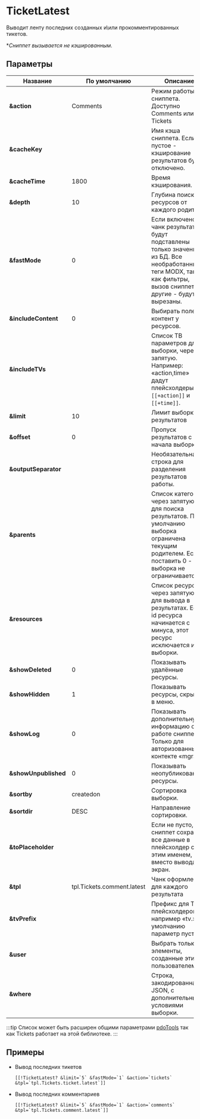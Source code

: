 # TicketLatest

Выводит ленту последних созданных и\\или прокомментированных тикетов.

**Сниппет вызывается не кэшированным.*

## Параметры

| Название             | По умолчанию               | Описание                                                                                                                                                               |
|----------------------|----------------------------|------------------------------------------------------------------------------------------------------------------------------------------------------------------------|
| **&action**          | Comments                   | Режим работы сниппета. Доступно Comments или Tickets                                                                                                                   |
| **&cacheKey**        |                            | Имя кэша сниппета. Если пустое - кэширование результатов будет отключено.                                                                                              |
| **&cacheTime**       | 1800                       | Время кэширования.                                                                                                                                                     |
| **&depth**           | 10                         | Глубина поиска ресурсов от каждого родителя.                                                                                                                           |
| **&fastMode**        | 0                          | Если включено - в чанк результата будут подставлены только значения из БД. Все необработанные теги MODX, такие как фильтры, вызов сниппетов и другие - будут вырезаны. |
| **&includeContent**  | 0                          | Выбирать поле контент у ресурсов.                                                                                                                                      |
| **&includeTVs**      |                            | Список ТВ параметров для выборки, через запятую. Например: «action,time» дадут плейсхолдеры `[[+action]]` и `[[+time]]`.                                               |
| **&limit**           | 10                         | Лимит выборки результатов                                                                                                                                              |
| **&offset**          | 0                          | Пропуск результатов с начала выборки                                                                                                                                   |
| **&outputSeparator** |                            | Необязательная строка для разделения результатов работы.                                                                                                               |
| **&parents**         |                            | Список категорий, через запятую, для поиска результатов. По умолчанию выборка ограничена текущим родителем. Если поставить 0 - выборка не ограничивается.              |
| **&resources**       |                            | Список ресурсов, через запятую, для вывода в результатах. Если id ресурса начинается с минуса, этот ресурс исключается из выборки.                                     |
| **&showDeleted**     | 0                          | Показывать удалённые ресурсы.                                                                                                                                          |
| **&showHidden**      | 1                          | Показывать ресурсы, скрытые в меню.                                                                                                                                    |
| **&showLog**         | 0                          | Показывать дополнительную информацию о работе сниппета. Только для авторизованных в контекте «mgr».                                                                    |
| **&showUnpublished** | 0                          | Показывать неопубликованные ресурсы.                                                                                                                                   |
| **&sortby**          | createdon                  | Сортировка выборки.                                                                                                                                                    |
| **&sortdir**         | DESC                       | Направление сортировки.                                                                                                                                                |
| **&toPlaceholder**   |                            | Если не пусто, сниппет сохранит все данные в плейсхолдер с этим именем, вместо вывода не экран.                                                                        |
| **&tpl**             | tpl.Tickets.comment.latest | Чанк оформления для каждого результата                                                                                                                                 |
| **&tvPrefix**        |                            | Префикс для ТВ плейсхолдеров, например «tv.». По умолчанию параметр пуст.                                                                                              |
| **&user**            |                            | Выбрать только элементы, созданные этим пользователем.                                                                                                                 |
| **&where**           |                            | Строка, закодированная в JSON, с дополнительными условиями выборки.                                                                                                    |

:::tip
Список может быть расширен общими параметрами [pdoTools][1] так как Tickets работает на этой библиотеке.
:::

## Примеры

* Вывод последних тикетов

    ```modx
    [[!TicketLatest? &limit=`5` &fastMode=`1` &action=`tickets` &tpl=`tpl.Tickets.ticket.latest`]]
    ```

* Вывод последних комментариев

    ```modx
    [[!TicketLatest? &limit=`5` &fastMode=`1` &action=`comments` &tpl=`tpl.Tickets.comment.latest`]]
    ```

[1]: /components/pdotools/general-parameters
